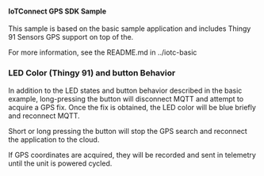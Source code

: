 #### IoTConnect GPS SDK Sample

This sample is based on the basic sample application and includes Thingy 91 Sensors GPS support on top of the. 

For more information, see the README.md in ../iotc-basic

### LED Color (Thingy 91) and button Behavior

In addition to the LED states and button behavior described in the basic example, long-pressing the button will disconnect
MQTT and attempt to acquire a GPS fix. Once the fix is obtained, the LED color will be blue briefly and reconnect MQTT.

Short or long pressing the button will stop the GPS search and reconnect the application to the cloud.

If GPS coordinates are acquired, they will be recorded and sent in telemetry until the unit is powered cycled. 